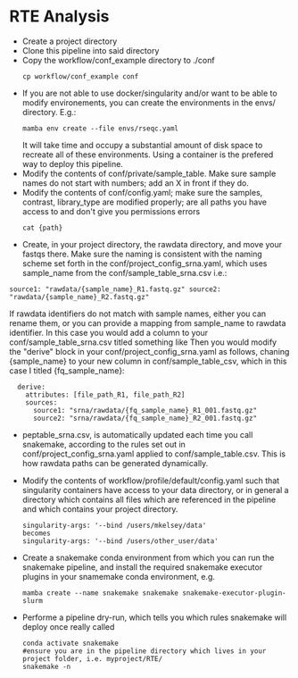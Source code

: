 # RTE Analysis

- Create a project directory
- Clone this pipeline into said directory
- Copy the workflow/conf_example directory to ./conf
  ```
  cp workflow/conf_example conf
  ```
- If you are not able to use docker/singularity and/or want to be able to modify environements, you can create the environments in the envs/ directory. E.g.:
   ```
   mamba env create --file envs/rseqc.yaml
   ```
   It will take time and occupy a substantial amount of disk space to recreate all of these environments. Using a container is the prefered way to deploy this pipeline.
- Modify the contents of conf/private/sample_table. Make sure sample names do not start with numbers; add an X in front if they do.
- Modify the contents of conf/config.yaml; make sure the samples, contrast, library_type are modified properly; are all paths you have access to and don't give you permissions errors
  ```
  cat {path}
  ```
- Create, in your project directory, the rawdata directory, and move your fastqs there. Make sure the naming is consistent with the naming scheme set forth in the conf/project_config_srna.yaml, which uses sample_name from the conf/sample_table_srna.csv i.e.:
```
source1: "rawdata/{sample_name}_R1.fastq.gz" source2: "rawdata/{sample_name}_R2.fastq.gz"
```
If rawdata identifiers do not match with sample names, either you can rename them, or you can provide a mapping from sample_name to rawdata identifier. In this case you would add a column to your conf/sample_table_srna.csv titled something like 
Then you would modify the "derive" block in your conf/project_config_srna.yaml as follows, chaning {sample_name} to your new column in conf/sample_table_csv, which in this case I titled {fq_sample_name}:
```
  derive:
    attributes: [file_path_R1, file_path_R2]
    sources:
      source1: "srna/rawdata/{fq_sample_name}_R1_001.fastq.gz"
      source2: "srna/rawdata/{fq_sample_name}_R2_001.fastq.gz"
```

- peptable_srna.csv, is automatically updated each time you call snakemake, according to the rules set out in conf/project_config_srna.yaml applied to conf/sample_table.csv. This is how rawdata paths can be generated dynamically.
- Modify the contents of workflow/profile/default/config.yaml such that singularity containers have access to your data directory, or in general a directory which contains all files which are referenced in the pipeline and which contains your project directory.
  ```
  singularity-args: '--bind /users/mkelsey/data'
  becomes
  singularity-args: '--bind /users/other_user/data'
  ```

- Create a snakemake conda environment from which you can run the snakemake pipeline, and install the required snakemake executor plugins in your snamemake conda environment, e.g.
    ```
    mamba create --name snakemake snakemake snakemake-executor-plugin-slurm
    ```
- Performe a pipeline dry-run, which tells you which rules snakemake will deploy once really called
  ```
  conda activate snakemake
  #ensure you are in the pipeline directory which lives in your project folder, i.e. myproject/RTE/
  snakemake -n
  ```
  

